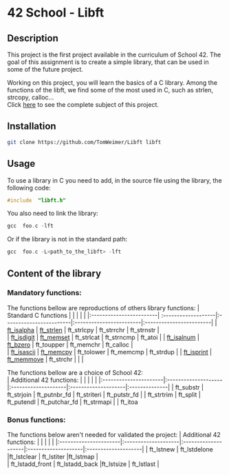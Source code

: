 # 42 School - Libft

## Description
This project is the first project available in the curriculum of School 42.	The goal of this assignment is to create a simple library, that can be used in some of the future project.


Working on this project, you will learn the basics of a C library.
Among the functions of the libft, we find some of the most used in C, such as strlen, strcopy, calloc...<br>
Click [here](https://github.com/TomWeimer/Libft/blob/main/fr.subject.pdf) to see the complete subject of this project. 

## Installation
```zsh
git clone https://github.com/TomWeimer/Libft libft
```
## Usage
To use a library in C you need to add, in the source file using the library, the following code:
```C
#include  "libft.h"
```
You also need to link the library:
```C
gcc  foo.c -lft
```
Or if the library is not in the standard path:
```C
gcc  foo.c -L<path_to_the_libft> -lft
```
## Content of the library
### Mandatory functions:
The functions bellow are reproductions of others library functions:
| Standard C functions   	|                     |                         |                         |                         |
|:------------------------| :-------------------|:------------------------|:------------------------|:------------------------|
| [ft_isalpha][1]	        |	[ft_strlen][6]		        | ft_strlcpy				    	| ft_strrchr  					  | ft_strnstr 	            |				  
|	[ft_isdigit][2]         |	[ft_memset][7]	      		|	ft_strlcat	  	        | ft_strncmp  				    |	ft_atoi			            |
|	[ft_isalnum][3]         |	[ft_bzero][8]						| ft_toupper		          | ft_memchr						    | ft_calloc     	        |	  
|	[ft_isascii][4]		    	| [ft_memcpy][9]		 			  | ft_tolower				      | ft_memcmp		            |	ft_strdup	              |
| [ft_isprint][5]         |	[ft_memmove][10]					| ft_strchr               |                         |                         |

The functions bellow are a choice of School 42:		
| Additional 42 functions: |											|											|											|								|
|:----------------------|:--------------------|:--------------------|:--------------------|:--------------|
|	ft_substr							|	ft_strjoin					|	ft_putnbr_fd				|	ft_striteri					| ft_putstr_fd	|
|	ft_strtrim						| ft_split						|	ft_putendl					|	ft_putchar_fd				|	ft_strmapi		|
|	ft_itoa																
### Bonus functions:
The functions below aren't needed for validated the project:
| Additional 42 functions: 			|											|											|											|											|
|:----------------------|:--------------------|:--------------------|:--------------------|:--------------------|
|	ft_lstnew							|	ft_lstdelone				|ft_lstclear					|	ft_lstiter					|ft_lstmap							|	
|	ft_lstadd_front				| ft_lstadd_back			|ft_lstsize						|	ft_lstlast					|

[1]: https://github.com/TomWeimer/Libft/blob/main/src/mandatory/ft_isalpha.c
[2]: https://github.com/TomWeimer/Libft/blob/main/src/mandatory/ft_isdigit.c
[3]: https://github.com/TomWeimer/Libft/blob/main/src/mandatory/ft_isalnum.c
[4]: https://github.com/TomWeimer/Libft/blob/main/src/mandatory/ft_isascii.c
[5]: https://github.com/TomWeimer/Libft/blob/main/src/mandatory/ft_isprint.c
[6]: https://github.com/TomWeimer/Libft/blob/main/src/mandatory/ft_strlen.c
[7]: https://github.com/TomWeimer/Libft/blob/main/src/mandatory/ft_memset.c
[8]: https://github.com/TomWeimer/Libft/blob/main/src/mandatory/ft_bzero.c
[9]: https://github.com/TomWeimer/Libft/blob/main/src/mandatory/ft_memcpy.c
[10]: https://github.com/TomWeimer/Libft/blob/main/src/mandatory/ft_memmove.c
